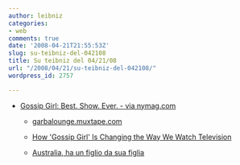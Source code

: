 ```yaml
---
author: leibniz
categories:
- web
comments: true
date: '2008-04-21T21:55:53Z'
slug: su-teibniz-del-042108
title: Su teibniz del 04/21/08
url: "/2008/04/21/su-teibniz-del-042108/"
wordpress_id: 2757

---
```

* [Gossip Girl: Best. Show. Ever. - via nymag.com](http://feeds.feedburner.com/~r/teibniz/~3/274792270/32427322)


  * [garbalounge.muxtape.com](http://feeds.feedburner.com/~r/teibniz/~3/274790393/32426342)


  * [How 'Gossip Girl' Is Changing the Way We Watch Television](http://feeds.feedburner.com/~r/teibniz/~3/274785927/32426086)


  * [Australia, ha un figlio da sua figlia](http://feeds.feedburner.com/~r/teibniz/~3/274591846/32397585)


